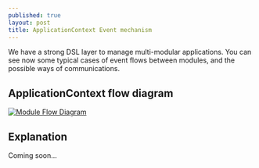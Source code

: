 ```yaml
---
published: true
layout: post
title: ApplicationContext Event mechanism
---
```

We have a strong DSL layer to manage multi-modular applications. You can see now some typical cases of event flows between modules, and the possible ways of communications.

## ApplicationContext flow diagram
<a href="/images/hexMachina_ApplicationContext_Flow_Diagram.png" target="_blank">![Module Flow Diagram]({{site.baseurl}}/images/hexMachina_ApplicationContext_Flow_Diagram.png)</a>

## Explanation
Coming soon...